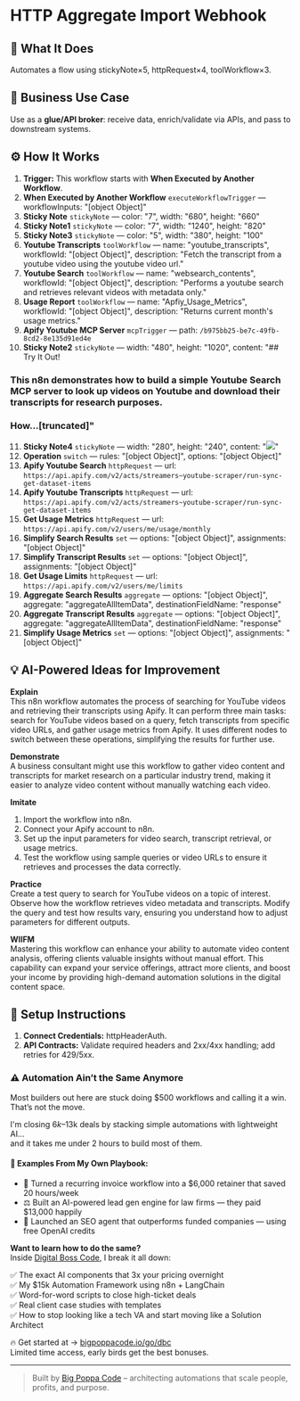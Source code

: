 # HTTP Aggregate Import Webhook
  ## 🚀 What It Does
  Automates a flow using stickyNote×5, httpRequest×4, toolWorkflow×3.
  
  ## 💼 Business Use Case
  Use as a **glue/API broker**: receive data, enrich/validate via APIs, and pass to downstream systems.
  
  ## ⚙️ How It Works
  1. **Trigger:** This workflow starts with **When Executed by Another Workflow**.
  2. **When Executed by Another Workflow** `executeWorkflowTrigger` — workflowInputs: "[object Object]"
3. **Sticky Note** `stickyNote` — color: "7", width: "680", height: "660"
4. **Sticky Note1** `stickyNote` — color: "7", width: "1240", height: "820"
5. **Sticky Note3** `stickyNote` — color: "5", width: "380", height: "100"
6. **Youtube Transcripts** `toolWorkflow` — name: "youtube_transcripts", workflowId: "[object Object]", description: "Fetch the transcript from a youtube video using the youtube video url."
7. **Youtube Search** `toolWorkflow` — name: "websearch_contents", workflowId: "[object Object]", description: "Performs a youtube search and retrieves relevant videos with metadata only."
8. **Usage Report** `toolWorkflow` — name: "Apfiy_Usage_Metrics", workflowId: "[object Object]", description: "Returns current month's usage metrics."
9. **Apify Youtube MCP Server** `mcpTrigger` — path: `/b975bb25-be7c-49fb-8cd2-8e135d91ed4e`
10. **Sticky Note2** `stickyNote` — width: "480", height: "1020", content: "## Try It Out!
### This n8n demonstrates how to build a simple Youtube Search MCP server to look up videos on Youtube and download their transcripts for research purposes.

### How…[truncated]"
11. **Sticky Note4** `stickyNote` — width: "280", height: "240", content: "[![](https://d2gdx5nv84sdx2.cloudfront.net/uploads/35gj8m4w/marketing_asset/banner/13734/Large_rectangle_336x280_Light__1_.png)](https://www.apify.com?fpr=414q6)"
12. **Operation** `switch` — rules: "[object Object]", options: "[object Object]"
13. **Apify Youtube Search** `httpRequest` — url: `https://api.apify.com/v2/acts/streamers~youtube-scraper/run-sync-get-dataset-items`
14. **Apify Youtube Transcripts** `httpRequest` — url: `https://api.apify.com/v2/acts/streamers~youtube-scraper/run-sync-get-dataset-items`
15. **Get Usage Metrics** `httpRequest` — url: `https://api.apify.com/v2/users/me/usage/monthly`
16. **Simplify Search Results** `set` — options: "[object Object]", assignments: "[object Object]"
17. **Simplify Transcript Results** `set` — options: "[object Object]", assignments: "[object Object]"
18. **Get Usage Limits** `httpRequest` — url: `https://api.apify.com/v2/users/me/limits`
19. **Aggregate Search Results** `aggregate` — options: "[object Object]", aggregate: "aggregateAllItemData", destinationFieldName: "response"
20. **Aggregate Transcript Results** `aggregate` — options: "[object Object]", aggregate: "aggregateAllItemData", destinationFieldName: "response"
21. **Simplify Usage Metrics** `set` — options: "[object Object]", assignments: "[object Object]"
  
  ## 💡 AI-Powered Ideas for Improvement
  **Explain**  
This n8n workflow automates the process of searching for YouTube videos and retrieving their transcripts using Apify. It can perform three main tasks: search for YouTube videos based on a query, fetch transcripts from specific video URLs, and gather usage metrics from Apify. It uses different nodes to switch between these operations, simplifying the results for further use.

**Demonstrate**  
A business consultant might use this workflow to gather video content and transcripts for market research on a particular industry trend, making it easier to analyze video content without manually watching each video.

**Imitate**  
1. Import the workflow into n8n.
2. Connect your Apify account to n8n.
3. Set up the input parameters for video search, transcript retrieval, or usage metrics.
4. Test the workflow using sample queries or video URLs to ensure it retrieves and processes the data correctly.

**Practice**  
Create a test query to search for YouTube videos on a topic of interest. Observe how the workflow retrieves video metadata and transcripts. Modify the query and test how results vary, ensuring you understand how to adjust parameters for different outputs.

**WIIFM**  
Mastering this workflow can enhance your ability to automate video content analysis, offering clients valuable insights without manual effort. This capability can expand your service offerings, attract more clients, and boost your income by providing high-demand automation solutions in the digital content space.
  
  ## 🔧 Setup Instructions
  1. **Connect Credentials:** httpHeaderAuth.
2. **API Contracts:** Validate required headers and 2xx/4xx handling; add retries for 429/5xx.
  
### ⚠️ Automation Ain’t the Same Anymore

Most builders out here are stuck doing $500 workflows and calling it a win.  
That’s not the move.  

I'm closing $6k–$13k deals by stacking simple automations with lightweight AI...  
and it takes me under 2 hours to build most of them.

#### 🧠 Examples From My Own Playbook:
- 🔁 Turned a recurring invoice workflow into a $6,000 retainer that saved 20 hours/week  
- ⚖️ Built an AI-powered lead gen engine for law firms — they paid $13,000 happily  
- 🚀 Launched an SEO agent that outperforms funded companies — using free OpenAI credits  

**Want to learn how to do the same?**  
Inside [Digital Boss Code](https://bigpoppacode.io/go/dbc), I break it all down:

✅ The exact AI components that 3x your pricing overnight  
✅ My $15k Automation Framework using n8n + LangChain  
✅ Word-for-word scripts to close high-ticket deals  
✅ Real client case studies with templates  
✅ How to stop looking like a tech VA and start moving like a Solution Architect  

🔥 Get started at → [bigpoppacode.io/go/dbc](https://bigpoppacode.io/go/dbc)  
Limited time access, early birds get the best bonuses.

---
> Built by [Big Poppa Code](https://bigpoppacode.io) – architecting automations that scale people, profits, and purpose.
  